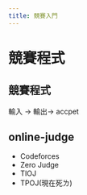 ```yaml
---
title: 競賽入門
---
```


# 競賽程式

## 競賽程式

輸入 -> 輸出-> accpet

## online-judge

- Codeforces
- Zero Judge
- TIOJ
- TPOJ(現在死ㄌ)
